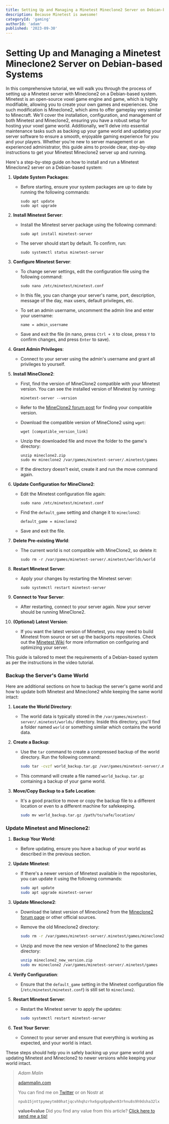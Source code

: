 ```yaml
---
title: Setting Up and Managing a Minetest Mineclone2 Server on Debian-based Systems
description: Because Minetest is awesome!
categoryId: 'gaming'
authorId: 'adam'
published: '2023-09-30'
---
```


# Setting Up and Managing a Minetest Mineclone2 Server on Debian-based Systems

In this comprehensive tutorial, we will walk you through the process of setting up a Minetest server with Mineclone2 on a Debian-based system. Minetest is an open-source voxel game engine and game, which is highly modifiable, allowing you to create your own games and experiences. One such modification is Mineclone2, which aims to offer gameplay very similar to Minecraft. We'll cover the installation, configuration, and management of both Minetest and Mineclone2, ensuring you have a robust setup for hosting your voxel game world. Additionally, we'll delve into essential maintenance tasks such as backing up your game world and updating your server software to ensure a smooth, enjoyable gaming experience for you and your players. Whether you're new to server management or an experienced administrator, this guide aims to provide clear, step-by-step instructions to get your Minetest Mineclone2 server up and running.



Here's a step-by-step guide on how to install and run a Minetest Mineclone2 server on a Debian-based system:

1. **Update System Packages**:
   
   - Before starting, ensure your system packages are up to date by running the following commands:
     
     ```
     sudo apt update
     sudo apt upgrade
     ```

2. **Install Minetest Server**:
   
   - Install the Minetest server package using the following command:
     
     ```
     sudo apt install minetest-server
     ```
   - The server should start by default. To confirm, run:
     
     ```
     sudo systemctl status minetest-server
     ```

3. **Configure Minetest Server**:
   
   - To change server settings, edit the configuration file using the following command:
     
     ```
     sudo nano /etc/minetest/minetest.conf
     ```
   - In this file, you can change your server's name, port, description, message of the day, max users, default privileges, etc. 
   - To set an admin username, uncomment the admin line and enter your username:
     
     ```
     name = admin_username
     ```
   - Save and exit the file (in nano, press `Ctrl + X` to close, press `Y` to confirm changes, and press `Enter` to save).

4. **Grant Admin Privileges**:
   
   - Connect to your server using the admin's username and grant all privileges to yourself.

5. **Install MineClone2**:
   
   - First, find the version of MineClone2 compatible with your Minetest version. You can see the installed version of Minetest by running:
     
     ```
     minetest-server --version
     ```
   - Refer to the [MineClone2 forum post](https://forum.minetest.net/viewtopic.php?t=16407) for finding your compatible version.
   - Download the compatible version of MineClone2 using `wget`:
     
     ```
     wget [compatible_version_link]
     ```
   - Unzip the downloaded file and move the folder to the game's directory:
     
     ```
     unzip mineclone2.zip
     sudo mv mineclone2 /var/games/minetest-server/.minetest/games
     ```
   - If the directory doesn't exist, create it and run the move command again.

6. **Update Configuration for MineClone2**:
   
   - Edit the Minetest configuration file again:
     
     ```
     sudo nano /etc/minetest/minetest.conf
     ```
   - Find the `default_game` setting and change it to `mineclone2`:
     
     ```
     default_game = mineclone2
     ```
   - Save and exit the file.

7. **Delete Pre-existing World**:
   
   - The current world is not compatible with MineClone2, so delete it:
     
     ```
     sudo rm -r /var/games/minetest-server/.minetest/worlds/world
     ```

8. **Restart Minetest Server**:
   
   - Apply your changes by restarting the Minetest server:
     
     ```
     sudo systemctl restart minetest-server
     ```

9. **Connect to Your Server**:
   
   - After restarting, connect to your server again. Now your server should be running MineClone2.

10. **(Optional) Latest Version**:
    
    - If you want the latest version of Minetest, you may need to build Minetest from source or set up the backports repositories. Check out the [Minetest Wiki](https://wiki.minetest.net/Setting_up_a_server) for more information on configuring and optimizing your server.

This guide is tailored to meet the requirements of a Debian-based system as per the instructions in the video tutorial.



### Backup the Server's Game World

Here are additional sections on how to backup the server's game world and how to update both Minetest and Mineclone2 while keeping the same world intact:



1. **Locate the World Directory**:
   
   - The world data is typically stored in the `/var/games/minetest-server/.minetest/worlds/` directory. Inside this directory, you'll find a folder named `world` or something similar which contains the world data.

2. **Create a Backup**:
   
   - Use the `tar` command to create a compressed backup of the world directory. Run the following command:
     
     ```bash
     sudo tar -cvzf world_backup.tar.gz /var/games/minetest-server/.minetest/worlds/world
     ```
   - This command will create a file named `world_backup.tar.gz` containing a backup of your game world.

3. **Move/Copy Backup to a Safe Location**:
   
   - It's a good practice to move or copy the backup file to a different location or even to a different machine for safekeeping.
     
     ```bash
     sudo mv world_backup.tar.gz /path/to/safe/location/
     ```

### Update Minetest and Mineclone2:

1. **Backup Your World**:
   
   - Before updating, ensure you have a backup of your world as described in the previous section.

2. **Update Minetest**:
   
   - If there's a newer version of Minetest available in the repositories, you can update it using the following commands:
     
     ```bash
     sudo apt update
     sudo apt upgrade minetest-server
     ```

3. **Update Mineclone2**:
   
   - Download the latest version of Mineclone2 from the [Mineclone2 forum page](https://forum.minetest.net/viewtopic.php?t=16407) or other official sources.
   - Remove the old Mineclone2 directory:
     
     ```bash
     sudo rm -r /var/games/minetest-server/.minetest/games/mineclone2
     ```
   - Unzip and move the new version of Mineclone2 to the games directory:
     
     ```bash
     unzip mineclone2_new_version.zip
     sudo mv mineclone2 /var/games/minetest-server/.minetest/games
     ```

4. **Verify Configuration**:
   
   - Ensure that the `default_game` setting in the Minetest configuration file (`/etc/minetest/minetest.conf`) is still set to `mineclone2`.

5. **Restart Minetest Server**:
   
   - Restart the Minetest server to apply the updates:
     
     ```bash
     sudo systemctl restart minetest-server
     ```

6. **Test Your Server**:
   
   - Connect to your server and ensure that everything is working as expected, and your world is intact.

These steps should help you in safely backing up your game world and updating Minetest and Mineclone2 to newer versions while keeping your world intact.

> *Adam Malin*
> 
> [adammalin.com](https://adammalin.com)
> 
> You can find me on [Twitter](https://twitter.com/thePR0M3TH3AN) or on Nostr at
> 
> `npub15jnttpymeytm80hatjqcvhhqhzrhx6gxp8pq0wn93rhnu8s9h9dsha32lx`
> 
> **value4value**
> Did you find any value from this article? [Click here to send me a tip!](https://adammalin.com/tip)
